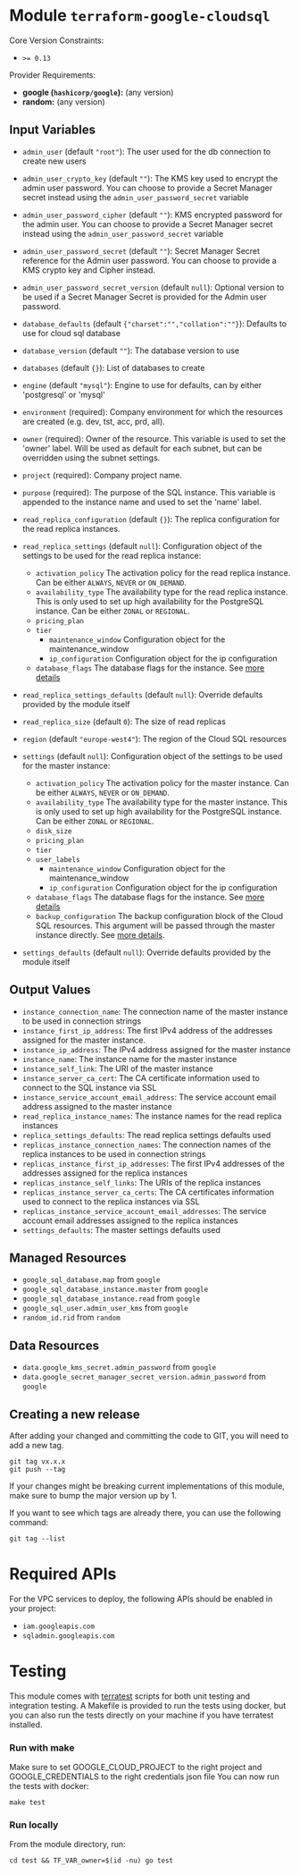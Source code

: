 
# Module `terraform-google-cloudsql`

Core Version Constraints:
* `>= 0.13`

Provider Requirements:
* **google (`hashicorp/google`):** (any version)
* **random:** (any version)

## Input Variables
* `admin_user` (default `"root"`): The user used for the db connection to create new users
* `admin_user_crypto_key` (default `""`): The KMS key used to encrypt the admin user password. You can choose to provide a Secret Manager secret instead using the `admin_user_password_secret` variable
* `admin_user_password_cipher` (default `""`): KMS encrypted password for the admin user. You can choose to provide a Secret Manager secret instead using the `admin_user_password_secret` variable
* `admin_user_password_secret` (default `""`): Secret Manager Secret reference for the Admin user password. You can choose to provide a KMS crypto key and Cipher instead.
* `admin_user_password_secret_version` (default `null`): Optional version to be used if a Secret Manager Secret is provided for the Admin user password.
* `database_defaults` (default `{"charset":"","collation":""}`): Defaults to use for cloud sql database
* `database_version` (default `""`): The database version to use
* `databases` (default `{}`): List of databases to create
* `engine` (default `"mysql"`): Engine to use for defaults, can by either 'postgresql' or 'mysql'
* `environment` (required): Company environment for which the resources are created (e.g. dev, tst, acc, prd, all).
* `owner` (required): Owner of the resource. This variable is used to set the 'owner' label. Will be used as default for each subnet, but can be overridden using the subnet settings.
* `project` (required): Company project name.
* `purpose` (required): The purpose of the SQL instance. This variable is appended to the instance name and used to set the 'name' label.
* `read_replica_configuration` (default `{}`): The replica configuration for the read replica instances.
* `read_replica_settings` (default `null`): Configuration object of the settings to be used for the read replica instance:
  * `activation_policy` The activation policy for the read replica instance. Can be either `ALWAYS`, `NEVER` or `ON_DEMAND`.
  * `availability_type` The availability type for the read replica instance. This is only used to set up high availability for the PostgreSQL instance. Can be either `ZONAL` or `REGIONAL`.
  * `pricing_plan`
  * `tier`
	* `maintenance_window` Configuration object for the maintenance_window
	* `ip_configuration` Configuration object for the ip configuration
  * `database_flags` The database flags for the instance. See [more details](https://cloud.google.com/sql/docs/mysql/flags)

* `read_replica_settings_defaults` (default `null`): Override defaults provided by the module itself
* `read_replica_size` (default `0`): The size of read replicas
* `region` (default `"europe-west4"`): The region of the Cloud SQL resources
* `settings` (default `null`): Configuration object of the settings to be used for the master instance:
  * `activation_policy` The activation policy for the master instance. Can be either `ALWAYS`, `NEVER` or `ON_DEMAND`.
  * `availability_type` The availability type for the master instance. This is only used to set up high availability for the PostgreSQL instance. Can be either `ZONAL` or `REGIONAL`.
  * `disk_size`
  * `pricing_plan`
  * `tier`
  * `user_labels`
	* `maintenance_window` Configuration object for the maintenance_window
	* `ip_configuration` Configuration object for the ip configuration
  * `database_flags` The database flags for the instance. See [more details](https://cloud.google.com/sql/docs/mysql/flags)
  * `backup_configuration` The backup configuration block of the Cloud SQL resources. This argument will be passed through the master instance directly.  See [more details](https://www.terraform.io/docs/providers/google/r/sql_database_instance.html).

* `settings_defaults` (default `null`): Override defaults provided by the module itself

## Output Values
* `instance_connection_name`: The connection name of the master instance to be used in connection strings
* `instance_first_ip_address`: The first IPv4 address of the addresses assigned for the master instance.
* `instance_ip_address`: The IPv4 address assigned for the master instance
* `instance_name`: The instance name for the master instance
* `instance_self_link`: The URI of the master instance
* `instance_server_ca_cert`: The CA certificate information used to connect to the SQL instance via SSL
* `instance_service_account_email_address`: The service account email address assigned to the master instance
* `read_replica_instance_names`: The instance names for the read replica instances
* `replica_settings_defaults`: The read replica settings defaults used
* `replicas_instance_connection_names`: The connection names of the replica instances to be used in connection strings
* `replicas_instance_first_ip_addresses`: The first IPv4 addresses of the addresses assigned for the replica instances
* `replicas_instance_self_links`: The URIs of the replica instances
* `replicas_instance_server_ca_certs`: The CA certificates information used to connect to the replica instances via SSL
* `replicas_instance_service_account_email_addresses`: The service account email addresses assigned to the replica instances
* `settings_defaults`: The master settings defaults used

## Managed Resources
* `google_sql_database.map` from `google`
* `google_sql_database_instance.master` from `google`
* `google_sql_database_instance.read` from `google`
* `google_sql_user.admin_user_kms` from `google`
* `random_id.rid` from `random`

## Data Resources
* `data.google_kms_secret.admin_password` from `google`
* `data.google_secret_manager_secret_version.admin_password` from `google`

## Creating a new release
After adding your changed and committing the code to GIT, you will need to add a new tag.
```
git tag vx.x.x
git push --tag
```
If your changes might be breaking current implementations of this module, make sure to bump the major version up by 1.

If you want to see which tags are already there, you can use the following command:
```
git tag --list
```
Required APIs
=============
For the VPC services to deploy, the following APIs should be enabled in your project:
 * `iam.googleapis.com`
 * `sqladmin.googleapis.com`

Testing
=======
This module comes with [terratest](https://github.com/gruntwork-io/terratest) scripts for both unit testing and integration testing.
A Makefile is provided to run the tests using docker, but you can also run the tests directly on your machine if you have terratest installed.

### Run with make
Make sure to set GOOGLE_CLOUD_PROJECT to the right project and GOOGLE_CREDENTIALS to the right credentials json file
You can now run the tests with docker:
```
make test
```

### Run locally
From the module directory, run:
```
cd test && TF_VAR_owner=$(id -nu) go test
```
